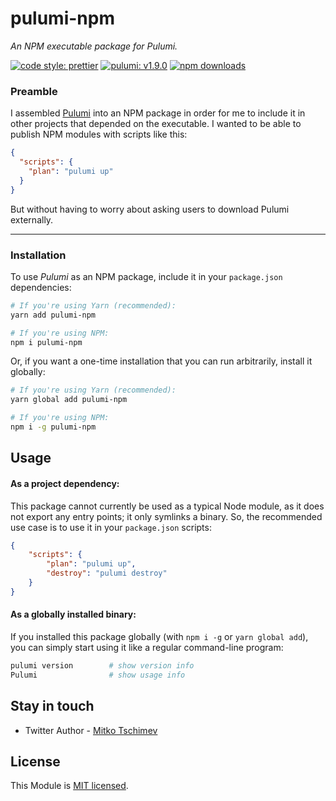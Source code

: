 # pulumi-npm
*An NPM executable package for Pulumi.*

[![code style: prettier](https://img.shields.io/badge/code_style-prettier-ff69b4.svg)](https://github.com/prettier/prettier) [![pulumi: v1.9.0](https://img.shields.io/badge/pulumi-v1.9.0-371a47.svg)](https://www.pulumi.com) [![npm downloads](https://img.shields.io/npm/dt/pulumi-npm.svg?maxAge=3600)](https://www.npmjs.com/package/pulumi-npm)

### Preamble
I assembled [Pulumi](https://pulumi.com) into an NPM package in order for me to include it in other projects that depended on the executable. I wanted to be able to publish NPM modules with scripts like this:
```json
{
  "scripts": {
    "plan": "pulumi up"
  }
}
```
But without having to worry about asking users to download Pulumi externally.

---

### Installation
To use *Pulumi* as an NPM package, include it in your `package.json` dependencies:
```bash
# If you're using Yarn (recommended):
yarn add pulumi-npm

# If you're using NPM:
npm i pulumi-npm
```

Or, if you want a one-time installation that you can run arbitrarily, install it globally:
```bash
# If you're using Yarn (recommended):
yarn global add pulumi-npm

# If you're using NPM:
npm i -g pulumi-npm
```


## Usage
#### As a project dependency:
This package cannot currently be used as a typical Node module, as it does not export any entry points; it only symlinks a binary. So, the recommended use case is to use it in your `package.json` scripts:
```json
{
    "scripts": {
        "plan": "pulumi up",
        "destroy": "pulumi destroy"
    }
}
```

#### As a globally installed binary:
If you installed this package globally (with `npm i -g` or `yarn global add`), you can simply start using it like a regular command-line program:
```bash
pulumi version        # show version info
Pulumi                # show usage info
```

## Stay in touch

- Twitter Author - [Mitko Tschimev](https://twitter.com/MTschimev)

## License

This Module is [MIT licensed](LICENSE).
